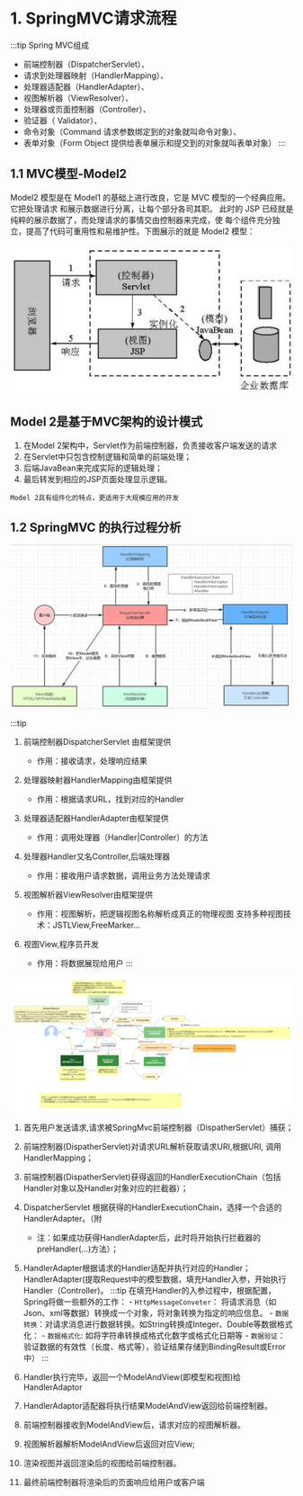 # 1. SpringMVC请求流程


:::tip Spring MVC组成
- 前端控制器（DispatcherServlet）、
- 请求到处理器映射（HandlerMapping）、
- 处理器适配器（HandlerAdapter）、
- 视图解析器（ViewResolver）、
- 处理器或页面控制器（Controller）、
- 验证器（ Validator）、
- 命令对象（Command 请求参数绑定到的对象就叫命令对象）、
- 表单对象（Form Object 提供给表单展示和提交到的对象就叫表单对象）
:::


## 1.1 MVC模型-Model2

Model2 模型是在 Model1 的基础上进行改良，它是 MVC 模型的一个经典应用。它把处理请求 和展示数据进行分离，让每个部分各司其职。 此时的 JSP 已经就是纯粹的展示数据了，而处理请求的事情交由控制器来完成，使 每个组件充分独立，提高了代码可重用性和易维护性。下图展示的就是 Model2 模型：

![./images/SpringMvc01.png](./images/SpringMvc01.png)

**Model 2是基于MVC架构的设计模式** 
-------------------------------------

1. 在Model 2架构中，Servlet作为前端控制器，负责接收客户端发送的请求 
2. 在Servlet中只包含控制逻辑和简单的前端处理； 
3. 后端JavaBean来完成实际的逻辑处理； 
4. 最后转发到相应的JSP页面处理显示逻辑。

`Model 2具有组件化的特点，更适用于大规模应用的开发`

## 1.2 SpringMVC 的执行过程分析

![./images/SpringMvc02.png](./images/SpringMvc02.png)

:::tip  
1. 前端控制器DispatcherServlet 由框架提供
    - 作用：接收请求，处理响应结果 

2. 处理器映射器HandlerMapping由框架提供 
    - 作用：根据请求URL，找到对应的Handler 

3. 处理器适配器HandlerAdapter由框架提供 
    - 作用：调用处理器（Handler|Controller）的方法 

4. 处理器Handler又名Controller,后端处理器 
    - 作用：接收用户请求数据，调用业务方法处理请求

5. 视图解析器ViewResolver由框架提供 
    - 作用：视图解析，把逻辑视图名称解析成真正的物理视图 支持多种视图技术：JSTLView,FreeMarker... 

6. 视图View,程序员开发 
    - 作用：将数据展现给用户
:::

![./images/SpringMVC整体请求流程.png](./images/SpringMVC整体请求流程.png)


1. 首先用户发送请求,请求被SpringMvc前端控制器（DispatherServlet）捕获；

2. 前端控制器(DispatherServlet)对请求URL解析获取请求URI,根据URI, 调用HandlerMapping；

3. 前端控制器(DispatherServlet)获得返回的HandlerExecutionChain（包括Handler对象以及Handler对象对应的拦截器）；

4. DispatcherServlet 根据获得的HandlerExecutionChain，选择一个合适的HandlerAdapter。（附
    - 注：如果成功获得HandlerAdapter后，此时将开始执行拦截器的preHandler(...)方法）；

5. HandlerAdapter根据请求的Handler适配并执行对应的Handler；HandlerAdapter(提取Request中的模型数据，填充Handler入参，开始执行Handler（Controller)。 
    :::tip 在填充Handler的入参过程中，根据配置，Spring将做一些额外的工作：
        - `HttpMessageConveter`： 将请求消息（如Json、xml等数据）转换成一个对象，将对象转换为指定的响应信息。
        - `数据转换`：对请求消息进行数据转换。如String转换成Integer、Double等数据格式化：
        - `数据格式化`: 如将字符串转换成格式化数字或格式化日期等
        - `数据验证`： 验证数据的有效性（长度、格式等），验证结果存储到BindingResult或Error中）
    :::
6. Handler执行完毕，返回一个ModelAndView(即模型和视图)给HandlerAdaptor
7. HandlerAdaptor适配器将执行结果ModelAndView返回给前端控制器。
8. 前端控制器接收到ModelAndView后，请求对应的视图解析器。
9. 视图解析器解析ModelAndView后返回对应View;
10. 渲染视图并返回渲染后的视图给前端控制器。
11. 最终前端控制器将渲染后的页面响应给用户或客户端
